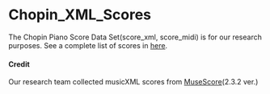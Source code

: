 # Chopin_XML_Scores
The Chopin Piano Score Data Set(score_xml, score_midi) is for our research purposes. See a complete list of scores in [here](./filelist.txt).

#### Credit
Our research team collected musicXML scores from [MuseScore](https://musescore.org/)(2.3.2 ver.)


